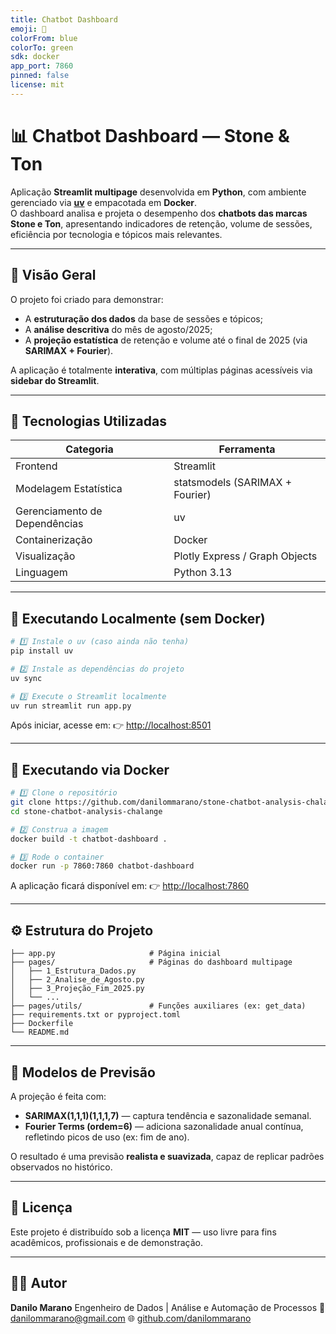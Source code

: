```yaml
---
title: Chatbot Dashboard
emoji: 🤖
colorFrom: blue
colorTo: green
sdk: docker
app_port: 7860
pinned: false
license: mit
---
```


# 📊 Chatbot Dashboard — Stone & Ton

Aplicação **Streamlit multipage** desenvolvida em **Python**, com ambiente gerenciado via **[uv](https://github.com/astral-sh/uv)** e empacotada em **Docker**.  
O dashboard analisa e projeta o desempenho dos **chatbots das marcas Stone e Ton**, apresentando indicadores de retenção, volume de sessões, eficiência por tecnologia e tópicos mais relevantes.

---

## 🧭 Visão Geral

O projeto foi criado para demonstrar:

- A **estruturação dos dados** da base de sessões e tópicos;
- A **análise descritiva** do mês de agosto/2025;
- A **projeção estatística** de retenção e volume até o final de 2025 (via **SARIMAX + Fourier**).

A aplicação é totalmente **interativa**, com múltiplas páginas acessíveis via **sidebar do Streamlit**.

---

## 🧩 Tecnologias Utilizadas

| Categoria                     | Ferramenta                      |
| ----------------------------- | ------------------------------- |
| Frontend                      | Streamlit                       |
| Modelagem Estatística         | statsmodels (SARIMAX + Fourier) |
| Gerenciamento de Dependências | uv                              |
| Containerização               | Docker                          |
| Visualização                  | Plotly Express / Graph Objects  |
| Linguagem                     | Python 3.13                     |

---

## 🚀 Executando Localmente (sem Docker)

```bash
# 1️⃣ Instale o uv (caso ainda não tenha)
pip install uv

# 2️⃣ Instale as dependências do projeto
uv sync

# 3️⃣ Execute o Streamlit localmente
uv run streamlit run app.py
```

Após iniciar, acesse em:
👉 [http://localhost:8501](http://localhost:8501)

---

## 🐳 Executando via Docker

```bash
# 1️⃣ Clone o repositório
git clone https://github.com/danilommarano/stone-chatbot-analysis-chalange
cd stone-chatbot-analysis-chalange

# 2️⃣ Construa a imagem
docker build -t chatbot-dashboard .

# 3️⃣ Rode o container
docker run -p 7860:7860 chatbot-dashboard
```

A aplicação ficará disponível em:
👉 [http://localhost:7860](http://localhost:7860)

---

## ⚙️ Estrutura do Projeto

```
├── app.py                     # Página inicial
├── pages/                     # Páginas do dashboard multipage
│   ├── 1_Estrutura_Dados.py
│   ├── 2_Analise_de_Agosto.py
│   ├── 3_Projeção_Fim_2025.py
│   └── ...
├── pages/utils/               # Funções auxiliares (ex: get_data)
├── requirements.txt or pyproject.toml
├── Dockerfile
└── README.md
```

---

## 🧠 Modelos de Previsão

A projeção é feita com:

- **SARIMAX(1,1,1)(1,1,1,7)** — captura tendência e sazonalidade semanal.
- **Fourier Terms (ordem=6)** — adiciona sazonalidade anual contínua, refletindo picos de uso (ex: fim de ano).

O resultado é uma previsão **realista e suavizada**, capaz de replicar padrões observados no histórico.

---

## 🧾 Licença

Este projeto é distribuído sob a licença **MIT** — uso livre para fins acadêmicos, profissionais e de demonstração.

---

## 👨‍💻 Autor

**Danilo Marano**
Engenheiro de Dados | Análise e Automação de Processos
📧 [danilommarano@gmail.com](mailto:danilommarano@gmail.com)
🌐 [github.com/danilommarano](https://github.com/danilommarano)
